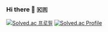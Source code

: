 ### Hi there 👋 🇰🇷
[![Solved.ac
프로필](http://mazassumnida.wtf/api/generate_badge?boj=JeonSol)](https://solved.ac/pinetree2024)
[![Solved.ac Profile](http://mazassumnida.wtf/api/generate_badge?boj=pinetree2024)](https://solved.ac/pinetree2024)

<!--
**JeonSol-Kor/JeonSol-Kor** is a ✨ _special_ ✨ repository because its `README.md` (this file) appears on your GitHub profile.

Here are some ideas to get you started:

- 🔭 I’m currently working on ...
- 🌱 I’m currently learning ...
- 👯 I’m looking to collaborate on ...
- 🤔 I’m looking for help with ...
- 💬 Ask me about ...
- 📫 How to reach me: ...
- 😄 Pronouns: ...
- ⚡ Fun fact: ...
-->

